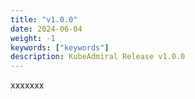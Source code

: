 ```yaml
---
title: "v1.0.0"
date: 2024-06-04
weight: -1
keywords: ["keywords"]
description: KubeAdmiral Release v1.0.0
---
```


xxxxxxx

